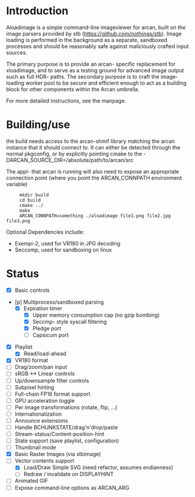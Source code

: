 Introduction
============
Aloadimage is a simple command-line imageviewer for arcan, built on the image
parsers provided by stb (https://github.com/nothings/stb). Image loading is
performed in the background as a separate, sandboxed processes and should be
reasonably safe against maliciously crafted input sources.

The primary purpose is to provide an arcan- specific replacement for
xloadimage, and to serve as a testing ground for advanced image output such as
full HDR- paths. The secondary purpose is to craft the image- loading worker
pool to be secure and efficient enough to act as a building block for other
components within the Arcan umbrella.

For more detailed instructions, see the manpage.

Building/use
============
the build needs access to the arcan-shmif library matching the arcan instance
that it should connect to. It can either be detected through the normal
pkgconfig, or by explicitly pointing cmake to the
-DARCAN\_SOURCE\_DIR=/absolute/path/to/arcan/src

The appl- that arcan is running will also need to expose an appropriate
connection point (where you point the ARCAN\_CONNPATH environment variable)

         mkdir build
         cd build
         cmake ../
         make
         ARCAN_CONNPATH=something ./aloadimage file1.png file2.jpg file3.png

Optional Dependencies include:
- Exempi-2, used for VR180 in JPG decoding
- Seccomp, used for sandboxing on linux

Status
======
 - [x] Basic controls
 - [p] Multiprocess/sandboxed parsing
   - [x] Expiration timer
	 - [x] Upper memory consumption cap (no gzip bombing)
	 - [x] Seccmp- style syscall filtering
	 - [x] Pledge port
	 - [ ] Capsicum port
 - [x] Playlist
   - [x] Read/load-ahead
 - [x] VR180 format
 - [ ] Drag/zoom/pan input
 - [ ] sRGB <-> Linear controls
 - [ ] Up/downsample filter controls
 - [ ] Subpixel hinting
 - [ ] Full-chain FP16 format support
 - [ ] GPU acceleration toggle
 - [ ] Per image transformations (rotate, flip, ...)
 - [ ] Internationalization
 - [ ] Announce extensions
 - [ ] Handle BCHUNKSTATE/drag'n'drop/paste
 - [ ] Stream-status/Content-position-hint
 - [ ] State support (save playlist, configuration)
 - [ ] Thumbnail mode
 - [x] Basic Raster Images (via stbimage)
 - [ ] Vector contents support
   - [x] Load/Draw Simple SVG (need refactor, assumes endianness)
   - [ ] Redraw / invalidate on DISPLAYHINT
 - [ ] Animated GIF
 - [ ] Expose command-line options as ARCAN\_ARG
